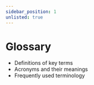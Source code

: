 ```yaml
---
sidebar_position: 1
unlisted: true
---
```


# Glossary

- Definitions of key terms
- Acronyms and their meanings
- Frequently used terminology
